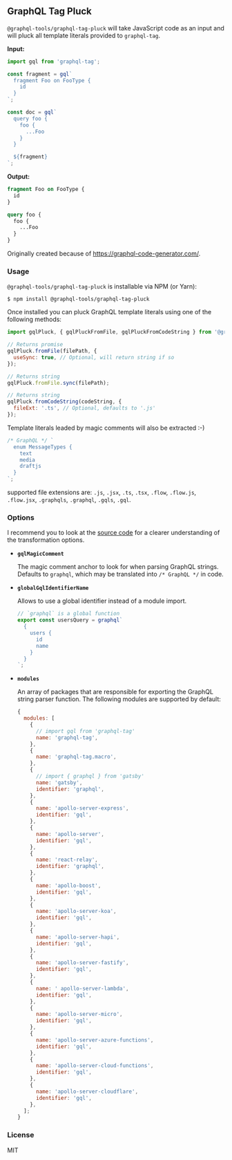 ## GraphQL Tag Pluck

`@graphql-tools/graphql-tag-pluck` will take JavaScript code as an input and will pluck all template literals provided to `graphql-tag`.

**Input:**

```js
import gql from 'graphql-tag';

const fragment = gql`
  fragment Foo on FooType {
    id
  }
`;

const doc = gql`
  query foo {
    foo {
      ...Foo
    }
  }

  ${fragment}
`;
```

**Output:**

```graphql
fragment Foo on FooType {
  id
}

query foo {
  foo {
    ...Foo
  }
}
```

Originally created because of https://graphql-code-generator.com/.

### Usage

`@graphql-tools/graphql-tag-pluck` is installable via NPM (or Yarn):

    $ npm install @graphql-tools/graphql-tag-pluck

Once installed you can pluck GraphQL template literals using one of the following methods:

```js
import gqlPluck, { gqlPluckFromFile, gqlPluckFromCodeString } from '@graphql-tools/graphql-tag-pluck';

// Returns promise
gqlPluck.fromFile(filePath, {
  useSync: true, // Optional, will return string if so
});

// Returns string
gqlPluck.fromFile.sync(filePath);

// Returns string
gqlPluck.fromCodeString(codeString, {
  fileExt: '.ts', // Optional, defaults to '.js'
});
```

Template literals leaded by magic comments will also be extracted :-)

```js
/* GraphQL */ `
  enum MessageTypes {
    text
    media
    draftjs
  }
`;
```

supported file extensions are: `.js`, `.jsx`, `.ts`, `.tsx`, `.flow`, `.flow.js`, `.flow.jsx`, `.graphqls`, `.graphql`, `.gqls`, `.gql`.

### Options

I recommend you to look at the [source code](src/visitor.js) for a clearer understanding of the transformation options.

- **`gqlMagicComment`**

  The magic comment anchor to look for when parsing GraphQL strings. Defaults to `graphql`, which may be translated into `/* GraphQL */` in code.

- **`globalGqlIdentifierName`**

  Allows to use a global identifier instead of a module import.

  ```js
  // `graphql` is a global function
  export const usersQuery = graphql`
    {
      users {
        id
        name
      }
    }
  `;
  ```

- **`modules`**

  An array of packages that are responsible for exporting the GraphQL string parser function. The following modules are supported by default:

  ```js
  {
    modules: [
      {
        // import gql from 'graphql-tag'
        name: 'graphql-tag',
      },
      {
        name: 'graphql-tag.macro',
      },
      {
        // import { graphql } from 'gatsby'
        name: 'gatsby',
        identifier: 'graphql',
      },
      {
        name: 'apollo-server-express',
        identifier: 'gql',
      },
      {
        name: 'apollo-server',
        identifier: 'gql',
      },
      {
        name: 'react-relay',
        identifier: 'graphql',
      },
      {
        name: 'apollo-boost',
        identifier: 'gql',
      },
      {
        name: 'apollo-server-koa',
        identifier: 'gql',
      },
      {
        name: 'apollo-server-hapi',
        identifier: 'gql',
      },
      {
        name: 'apollo-server-fastify',
        identifier: 'gql',
      },
      {
        name: ' apollo-server-lambda',
        identifier: 'gql',
      },
      {
        name: 'apollo-server-micro',
        identifier: 'gql',
      },
      {
        name: 'apollo-server-azure-functions',
        identifier: 'gql',
      },
      {
        name: 'apollo-server-cloud-functions',
        identifier: 'gql',
      },
      {
        name: 'apollo-server-cloudflare',
        identifier: 'gql',
      },
    ];
  }
  ```

### License

MIT
